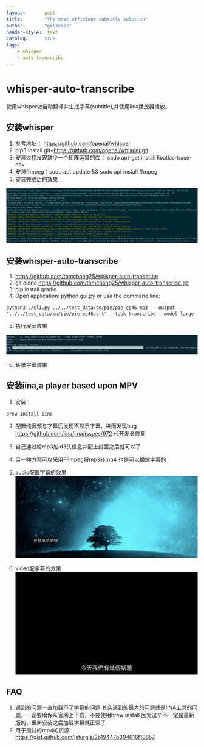 ```yaml
---
layout:       post
title:        "The most efficient subtitle solution"
author:       "galaxies"
header-style:  text
catalog:      true
tags:
    - whisper 
    - auto transcribe 
---
```


# whisper-auto-transcribe 

使用whisper做自动翻译并生成字幕(subtitle),并使用iina播放器播放。

## 安装whisper
1. 参考地址： https://github.com/openai/whisper
2. pip3 install git+https://github.com/openai/whisper.git 
3. 安装过程发现缺少一个矩阵运算的库：
    sudo apt-get install libatlas-base-dev
4. 安装ffmpeg：sudo apt update && sudo apt install ffmpeg
5. 安装完成后的效果

![](/img/in-post/post-ai/auto-transcriber/whisper-showcase01.png)


## 安装whisper-auto-transcribe
1. https://github.com/tomchang25/whisper-auto-transcribe
2. git clone https://github.com/tomchang25/whisper-auto-transcribe.git
3. pip install gradio
4. Open application: python gui.py or use the command line:
```
python3 ./cli.py ../../test_data/cn/pie/pie-ep46.mp3  --output "../../test_data/cn/pie/pie-ep46.srt" --task transcribe --model large
```
5. 执行展示效果

![](/img/in-post/post-ai/auto-transcriber/showcase-02.png)

6. 转录字幕效果



## 安装iina,a player based upon MPV

1. 安装： 
```
brew install iina
```
2. 配置纯音频与字幕后发现不显示字幕，进而发现bug
https://github.com/iina/iina/issues/972 代开发者修复

3. 自己通过给mp3加id3头信息并配上封面之后就可以了

4. 另一种方案可以采用FFmpeg将mp3转mp4 也是可以播放字幕的

5. audio配置字幕的效果
![](/img/in-post/post-ai/auto-transcriber/audio_with_srt.png)

6. video配字幕的效果
![](/img/in-post/post-ai/auto-transcriber/video_with_srt.png)


## FAQ
1. 遇到的问题一直加载不了字幕的问题
    其实遇到的最大的问题就是IINA工具的问题，一定要确保从官网上下载，不要使用brew install 因为这个不一定是最新版的，重新安装之后加载字幕就正常了
2. 用于测试的mp4的资源
    https://gist.github.com/jsturgis/3b19447b304616f18657

